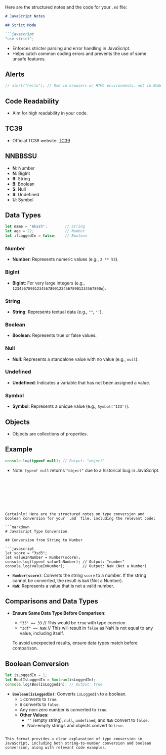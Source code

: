 Here are the structured notes and the code for your `.md` file:

```markdown
# JavaScript Notes

## Strict Mode

```javascript
"use strict";
```
- Enforces stricter parsing and error handling in JavaScript.
- Helps catch common coding errors and prevents the use of some unsafe features.

## Alerts

```javascript
// alert("hello"); // Use in browsers or HTML environments, not in Node.js
```

## Code Readability

- Aim for high readability in your code.

## TC39

- Official TC39 website: [TC39](https://tc39.es/)

## NNBBSSU

- **N**: Number
- **N**: BigInt
- **B**: String
- **B**: Boolean
- **S**: Null
- **S**: Undefined
- **U**: Symbol

## Data Types

```javascript
let name = "Akash";        // String
let age = 22;              // Number
let ifLoggedIn = false;    // Boolean
```

### Number

- **Number**: Represents numeric values (e.g., `2 ** 53`).

### BigInt

- **BigInt**: For very large integers (e.g., `1234567890123456789012345678901234567890n`).

### String

- **String**: Represents textual data (e.g., `""`, `''`).

### Boolean

- **Boolean**: Represents true or false values.

### Null

- **Null**: Represents a standalone value with no value (e.g., `null`).

### Undefined

- **Undefined**: Indicates a variable that has not been assigned a value.

### Symbol

- **Symbol**: Represents a unique value (e.g., `Symbol('123')`).

## Objects

- Objects are collections of properties.

## Example

```javascript
console.log(typeof null); // Output: "object"
```
- Note: `typeof null` returns `"object"` due to a historical bug in JavaScript.
```








Certainly! Here are the structured notes on type conversion and boolean conversion for your `.md` file, including the relevant code:

```markdown
# JavaScript Type Conversion

## Conversion from String to Number

```javascript
let score = "3sd3";
let valueInNumber = Number(score);
console.log(typeof valueInNumber); // Output: "number"
console.log(valueInNumber);        // Output: NaN (Not a Number)
```
- **`Number(score)`**: Converts the string `score` to a number. If the string cannot be converted, the result is `NaN` (Not a Number).
- **`NaN`**: Represents a value that is not a valid number.

## Comparisons and Data Types

- **Ensure Same Data Type Before Comparison**:
  - `"33" == 33` // This would be `true` with type coercion.
  - `"3df" == NaN` // This will result in `false` as NaN is not equal to any value, including itself.
  
  To avoid unexpected results, ensure data types match before comparison.

## Boolean Conversion

```javascript
let isLoggedIn = 1;
let BoolIsLoggedIn = Boolean(isLoggedIn);
console.log(BoolIsLoggedIn); // Output: true
```
- **`Boolean(isLoggedIn)`**: Converts `isLoggedIn` to a boolean.
  - `1` converts to `true`.
  - `0` converts to `false`.
  - Any non-zero number is converted to `true`.
  - **Other Values**:
    - `""` (empty string), `null`, `undefined`, and `NaN` convert to `false`.
    - Non-empty strings and objects convert to `true`.
```

This format provides a clear explanation of type conversion in JavaScript, including both string-to-number conversion and boolean conversion, along with relevant code examples.